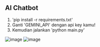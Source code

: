 ## AI Chatbot
1. 'pip install -r requirements.txt'
2. Ganti 'GEMINI_API' dengan api key kamu!
3. Kemudian jalankan 'python main.py'

![image](https://github.com/user-attachments/assets/4c0345d4-3657-47f1-80c4-c6b171cf1b1b)
![image](https://github.com/user-attachments/assets/49233cd4-5aaa-4e3e-b86a-2ddd388e4508)

